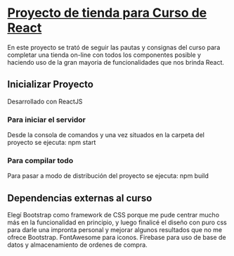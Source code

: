 # [Proyecto de tienda para Curso de React](https://github.com/VenisArellano/ReactApp.git)

En este proyecto se trató de seguir las pautas y consignas del curso para completar una tienda on-line con todos los componentes posible y haciendo uso de la gran mayoria de funcionalidades que nos brinda React.


## Inicializar Proyecto
Desarrollado con ReactJS

### Para iniciar el servidor
Desde la consola de comandos y una vez situados en la carpeta del proyecto se ejecuta:
npm start

### Para compilar todo
Para pasar a modo de distribución del proyecto se ejecuta:
npm build

## Dependencias externas al curso
Elegí Bootstrap como framework de CSS porque me pude centrar mucho más en la funcionalidad en principio, y luego finalicé el diseño con puro css para darle una impronta personal y mejorar algunos resultados que no me ofrece Bootstrap.
FontAwesome para iconos.
Firebase para uso de base de datos y almacenamiento de ordenes de compra.


